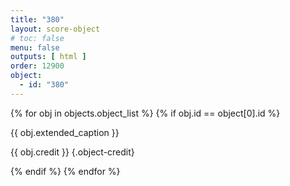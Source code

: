 ```yaml
---
title: "380"
layout: score-object
# toc: false
menu: false
outputs: [ html ]
order: 12900
object:
  - id: "380"
---
```


{% for obj in objects.object_list %}
{% if obj.id == object[0].id %}

{{ obj.extended_caption }}

{{ obj.credit }} {.object-credit}

{% endif %}
{% endfor %}
